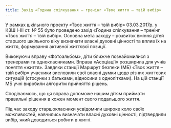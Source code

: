 ```yaml
---
title: Захід «Година спілкування – тренінг «Твоє життя – твій вибір»
---
```


У рамках шкільного проекту «Твоє життя – твій вибір» 03.03.2017р. у КЗШ І-ІІІ ст. № 55 було проведено захід «Година спілкування – тренінг «Твоє життя – твій вибір». Основна мета заходу – розвиток вміння дітей старшого шкільного віку визначати власні духовні цінності та вплив їх на життя, формування активної життєвої позиції.

Виконуючи вправу «Фотоальбом», діти ближче познайомилися з тренерами та однокласниками. Вправа «Асоціації» розширила для учнів поняття «життя». Завдяки станції Маршрут безпеки (МБ) «Твоє життя – твій вибір» учасники висловили свої власні думки щодо різних життєвих ситуацій (стосунки з батьками, відносини з однолітками). На цій станції МБ учні виробили алгоритм прийняття рішень.

Сподіваємось, що ця вправа допоможе нашим дітям приймати правильні рішення в кожен момент свого подальшого життя.

Під час заходу старшокласники усвідомили широке коло своїх можливостей, навчились визначати власні духовні цінності, підтвердили вибір, який доводиться робити в житті.

<slideshow id="_/72157678688378002" />
